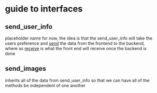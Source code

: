 # guide to interfaces

## send_user_info

placeholder name for now, the idea is that the send_user_info will take the users preference and [send](./send_user_info/send/interface.ts) the data from the frontend to the backend, where as [receive](./send_user_info/receive/interface.ts) is what the front end will receive once the backend is done

## send_images

inherits all of the data from send_user_info so that we can have all of the methods be independent of one another
